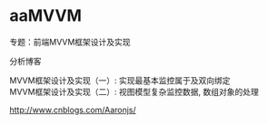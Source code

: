 aaMVVM
======

专题：前端MVVM框架设计及实现


分析博客

  MVVM框架设计及实现（一）: 实现最基本监控属于及双向绑定</br>
  MVVM框架设计及实现（二）: 视图模型复杂监控数据, 数组对象的处理

  http://www.cnblogs.com/Aaronjs/
